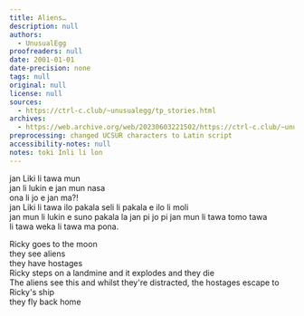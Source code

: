 ```yaml
---
title: Aliens…
description: null
authors:
  - UnusualEgg
proofreaders: null
date: 2001-01-01
date-precision: none
tags: null
original: null
license: null
sources:
  - https://ctrl-c.club/~unusualegg/tp_stories.html
archives:
  - https://web.archive.org/web/20230603221502/https://ctrl-c.club/~unusualegg/tp_stories.html
preprocessing: changed UCSUR characters to Latin script
accessibility-notes: null
notes: toki Inli li lon
---
```


jan Liki li tawa mun  
jan li lukin e jan mun nasa  
ona li jo e jan ma?!  
jan Liki li tawa ilo pakala seli li pakala e ilo li moli  
jan mun li lukin e suno pakala la jan pi jo pi jan mun li tawa tomo tawa  
li tawa weka li tawa ma pona.

Ricky goes to the moon  
they see aliens  
they have hostages  
Ricky steps on a landmine and it explodes and they die  
The aliens see this and whilst they're distracted, the hostages escape to Ricky's ship  
they fly back home
